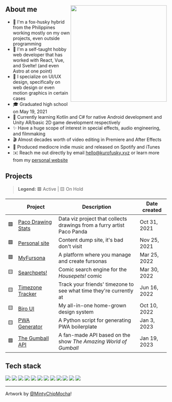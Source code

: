 <div>
  <img src="https://res.cloudinary.com/kuroji-fusky-s3/image/upload/fursonas/MintyChipMocha_orig.png" align="right" width="300" />
  <h2 align="left">About me</h2>
</div>

- 🦊 I'm a fox-husky hybrid from the Philippines working mostly on my own projects, even outside programming
- 🤹 I'm a self-taught hobby web developer that has worked with React, Vue, and Svelte! (and even Astro at one point)
- 🎨 I specialize on UI/UX design, specifically on web design or even motion graphics in certain cases
- 🎓 Graduated high school on May 19, 2021
- 🌱 Currently learning Kotlin and C# for native Android development and Unity AR/basic 2D game development respectively
- ✨ Have a huge scope of interest in special effects, audio engineering, and filmmaking
- 🎬 Almost decades worth of video editing in Premiere and After Effects
- 🎵 Produced mediocre indie music and released on Spotify and iTunes
- ✉️ Reach me out directly by email <hello@kurofusky.xyz> or learn more from my [personal website](https://kurofusky.xyz/about)

## Projects

> **Legend:** 🟩 Active | 🟨 On Hold

|     | Project                    | Description                                                            | Date created |
| --- | -------------------------- | ---------------------------------------------------------------------- | ------------ |
| 🟩  | [Paco Drawing Stats][paco] | Data viz project that collects drawings from a furry artist Paco Panda | Oct 31, 2021 |
| 🟩  | [Personal site][personal]  | Content dump site, it's bad don't visit                                | Nov 25, 2021 |
| 🟩  | [MyFursona][mf]            | A platform where you manage and create fursonas                        | Mar 25, 2022 |
| 🟨  | [Searchpets!][sp]          | Comic search engine for the _Housepets!_ comic                         | Mar 30, 2022 |
| 🟨  | [Timezone Tracker][tz]     | Track your friends' timezone to see what time they're currently at     | Jun 16, 2022 |
| 🟨  | [Biro UI][bui]             | My all-in-one home-grown design system                                 | Oct 10, 2022 |
| 🟨  | [PWA Generator][pwa]       | A Python script for generating PWA boilerplate                         | Jan 3, 2023  |
| 🟩  | [The Gumball API][gumball] | A fan-made API based on the show _The Amazing World of Gumball_        | Jan 19, 2023 |

## Tech stack

![](https://skillicons.dev/icons?i=js)
![](https://skillicons.dev/icons?i=ts)
![](https://skillicons.dev/icons?i=py)
![](https://skillicons.dev/icons?i=go)
![](https://skillicons.dev/icons?i=sass)
![](https://skillicons.dev/icons?i=tailwindcss)
![](https://skillicons.dev/icons?i=vue)
![](https://skillicons.dev/icons?i=react)
![](https://skillicons.dev/icons?i=svelte)
![](https://skillicons.dev/icons?i=redis)
![](https://skillicons.dev/icons?i=figma)
![](https://skillicons.dev/icons?i=ai)

---

Artwork by [@MintyChipMocha](https://www.youtube.com/@MintyChipMocha)!

[sp]: https://github.com/openfurs/searchpets
[paco]: https://github.com/kuroji-fusky/pacopanda-drawing-stats
[mf]: https://github.com/MyFursona-Project/MyFursona
[pwa]: https://github.com/kuroji-fusky/pwa-generator
[personal]: https://github.com/kuroji-fusky/kurofusky.xyz
[bui]: https://github.com/kuroji-fusky/Biro-UI
[gumball]: https://github.com/kuroji-fusky/The-Gumball-API
[tz]: https://github.com/kuroji-fusky/timezone-tracker
